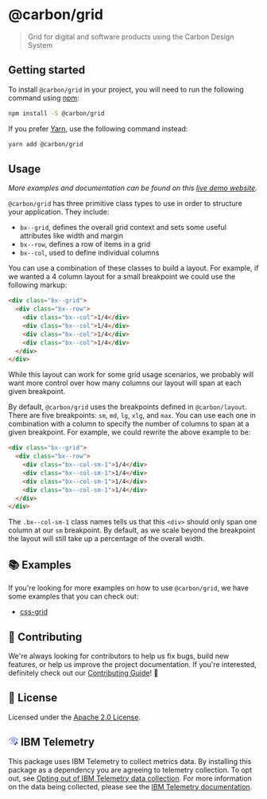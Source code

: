 # @carbon/grid

> Grid for digital and software products using the Carbon Design System

## Getting started

To install `@carbon/grid` in your project, you will need to run the following
command using [npm](https://www.npmjs.com/):

```bash
npm install -S @carbon/grid
```

If you prefer [Yarn](https://yarnpkg.com/en/), use the following command
instead:

```bash
yarn add @carbon/grid
```

## Usage

_More examples and documentation can be found on this
[live demo website](https://carbon-elements.netlify.com/grid/examples/preview/)._

`@carbon/grid` has three primitive class types to use in order to structure your
application. They include:

- `bx--grid`, defines the overall grid context and sets some useful attributes
  like width and margin
- `bx--row`, defines a row of items in a grid
- `bx--col`, used to define individual columns

You can use a combination of these classes to build a layout. For example, if we
wanted a 4 column layout for a small breakpoint we could use the following
markup:

```html
<div class="bx--grid">
  <div class="bx--row">
    <div class="bx--col">1/4</div>
    <div class="bx--col">1/4</div>
    <div class="bx--col">1/4</div>
    <div class="bx--col">1/4</div>
  </div>
</div>
```

While this layout can work for some grid usage scenarios, we probably will want
more control over how many columns our layout will span at each given
breakpoint.

By default, `@carbon/grid` uses the breakpoints defined in `@carbon/layout`.
There are five breakpoints: `sm`, `md`, `lg`, `xlg`, and `max`. You can use each
one in combination with a column to specify the number of columns to span at a
given breakpoint. For example, we could rewrite the above example to be:

```html
<div class="bx--grid">
  <div class="bx--row">
    <div class="bx--col-sm-1">1/4</div>
    <div class="bx--col-sm-1">1/4</div>
    <div class="bx--col-sm-1">1/4</div>
    <div class="bx--col-sm-1">1/4</div>
  </div>
</div>
```

The `.bx--col-sm-1` class names tells us that this `<div>` should only span one
column at our `sm` breakpoint. By default, as we scale beyond the breakpoint the
layout will still take up a percentage of the overall width.

## 📚 Examples

If you're looking for more examples on how to use `@carbon/grid`, we have some
examples that you can check out:

- [css-grid](./examples/css-grid)

## 🙌 Contributing

We're always looking for contributors to help us fix bugs, build new features,
or help us improve the project documentation. If you're interested, definitely
check out our [Contributing Guide](/.github/CONTRIBUTING.md)! 👀

## 📝 License

Licensed under the [Apache 2.0 License](/LICENSE).

## <picture><source height="20" width="20" media="(prefers-color-scheme: dark)" srcset="https://raw.githubusercontent.com/ibm-telemetry/telemetry-js/main/docs/images/ibm-telemetry-dark.svg"><source height="20" width="20" media="(prefers-color-scheme: light)" srcset="https://raw.githubusercontent.com/ibm-telemetry/telemetry-js/main/docs/images/ibm-telemetry-light.svg"><img height="20" width="20" alt="IBM Telemetry" src="https://raw.githubusercontent.com/ibm-telemetry/telemetry-js/main/docs/images/ibm-telemetry-light.svg"></picture> IBM Telemetry

This package uses IBM Telemetry to collect metrics data. By installing this
package as a dependency you are agreeing to telemetry collection. To opt out,
see
[Opting out of IBM Telemetry data collection](https://github.com/ibm-telemetry/telemetry-js/tree/main#opting-out-of-ibm-telemetry-data-collection).
For more information on the data being collected, please see the
[IBM Telemetry documentation](https://github.com/ibm-telemetry/telemetry-js/tree/main#ibm-telemetry-collection-basics).
